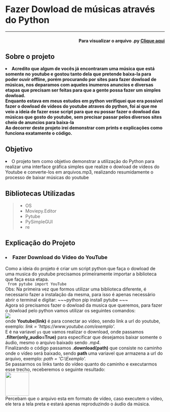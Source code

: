 <h1> Fazer Dowload de músicas através do Python </h1>
<hr>

<h4 align='right'>Para visualizar o arquivo .py <a href='Mp3_Dowloader.py'> Clique aqui </a> </h4>

<h2>Sobre o projeto </h2>
<li> <b>Acredito que algum de vocês já encontraram uma música que está somente no youtube e gostou tanto dela que pretende baixa-la para poder ouvir offline, porém procurando por sites para fazer dowload de músicas, nos deparamos com aqueles inumeros anuncios e diversas etapas que precisam ser feitas para que a gente possa fazer um simples dowload. <br>
Enquanto estava em meus estudos em python verifiquei que era possivel fazer o dowload de vídeos do youtube atraves do python, foi ai que me veio a ideia de fazer esse script para que eu possar fazer o dowload das músicas que gosto do youtube, sem precisar passar pelos diversos sites cheio de anuncios para baixa-la <br>
Ao decorrer deste projeto irei demonstrar com prints e explicações como funciona exatamente o código. </b>
</li>

<h2>Objetivo</h2>
<li> O projeto tem como objetivo demonstrar a utilização do Python para realizar uma interface gráfica simples que realize o dowload de vídeos do Youtube e converte-los em arquivos.mp3, realizando resumidamente o processo de baixar músicas do youtube</li>

<h2>Bibliotecas Utilizadas </h2>
<blockquote>
    <ul> 
        <li> OS </li> 
        <li> Moviepy.Editor </li>
        <li> Pytube </li> 
        <li> PySimpleGUI </li> 
        <li> re </li> 
    </ul> 
</blockquote>

<h2> Explicação do Projeto </h2>
<h3><li>  Fazer Download do Vídeo do YouTube  </li></h3>
<p>    Como a ideia do projeto é criar um script python que faça o dowload de uma musica do youtube precisamos primeiramente importar a biblioteca que faça essa etapa. <br>
<code> from pytube import YouTube </code>
<br>
Obs: Na primeira vez que formos utilizar uma biblioteca diferente, é necessario fazer a instalação da mesma, para isso é apenas necessário abrir o terminal e digitar:
~~~python
pip install pytube 
~~~ <br>
    Agora só precisamos fazer o dowload da musica que queremos, para fazer o dowload pelo python
vamos utilizar os seguintes comandos: <br>
<img src='/Imagens/exemplo_pytube.png'>
<br>
onde <b>Youtube(link)</b> é para conectar ao vídeo, sendo link a url do youtube, exemplo: <i> link = 'https://www.youtube.com/exemplo'.</i>
<br>
    E é na variavel <code>ys</code> que vamos realizar o download, onde passamos <b>.filter(only_audio=True)</b>
para especificar que desejamos baixar somente o áudio, mesmo o arquivo baixado sendo <i>.mp4</i>. <br>
</b>   Finalizando o código passamos <b>.download(path)</b> que consiste no caminho onde o vídeo será baixado, sendo <b> path </b> uma variavel que armazena a url do arquivo, exemplo: <i> path = 'C:\Exemplo'. </i>
<br>
    Se passarmos os links tanto do vídeo quanto do caminho e executarmos esse trecho, receberemos o seguinte 
resultado:
<br><img src='/Imagens/exemplo_musica.mp4.png' width='75px' height='75px'><br>
    Percebam que o arquivo esta em formato de vídeo, caso executem o vídeo, ele tera a tela preta e estará apenas
reproduzindo o áudio da música.